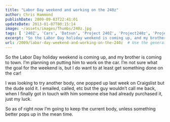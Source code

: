 ```yaml
---
title: "Labor Day weekend and working on the 240z"
author: Chris Hammond
publishDate: 2009-09-03T22:41:01
updateDate: 2013-01-07T00:15:14
image: ~/assets/images/Thumbs/240z.jpg
tags: [ '240Z', 'Cars', 'Datsun', 'Project 240Z', 'Project240z', 'Project240Zcom' ]
excerpt: "So the Labor Day holiday weekend is coming up, and my brother is coming to town. I’m planning on putting him to work on the car. I’m not sure what the goal for the weekend is, but I do want to at least get something done on the car!   I was looking to try another body, one popped up last week on Craigslist but the dude sold it. I emailed, called, etc but the guy wouldn’t call me back, when I finally got in touch with him someone else had already purchased it, just my luck.   So as of right now I’m going to keep the current body, unless something better pops up in the mean time."
url: /2009/labor-day-weekend-and-working-on-the-240z  # Use the generated URL with year
---
```

<p>So the Labor Day holiday weekend is coming up, and my brother is coming to town. I’m planning on putting him to work on the car. I’m not sure what the goal for the weekend is, but I do want to at least get something done on the car! </p>  <p>I was looking to try another body, one popped up last week on Craigslist but the dude sold it. I emailed, called, etc but the guy wouldn’t call me back, when I finally got in touch with him someone else had already purchased it, just my luck. </p>  <p>So as of right now I’m going to keep the current body, unless something better pops up in the mean time.</p>
